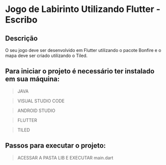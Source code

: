 # Jogo de Labirinto Utilizando Flutter - Escribo

## Descrição

O seu jogo deve ser desenvolvido em Flutter utilizando o pacote Bonfire e o mapa deve ser criado utilizando o Tiled.

## Para iniciar o projeto é necessário ter instalado em sua máquina:
> JAVA

> VISUAL STUDIO CODE

> ANDROID STUDIO

> FLUTTER

> TILED

## Passos para executar o projeto:

> ACESSAR A PASTA LIB E EXECUTAR main.dart
